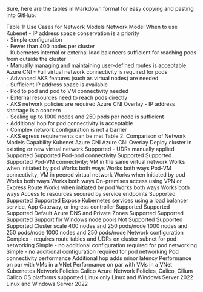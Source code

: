 Sure, here are the tables in Markdown format for easy copying and pasting into GitHub:

Table 1: Use Cases for Network Models
Network Model	When to use
Kubenet	- IP address space conservation is a priority<br>- Simple configuration<br>- Fewer than 400 nodes per cluster<br>- Kubernetes internal or external load balancers sufficient for reaching pods from outside the cluster<br>- Manually managing and maintaining user-defined routes is acceptable
Azure CNI	- Full virtual network connectivity is required for pods<br>- Advanced AKS features (such as virtual nodes) are needed<br>- Sufficient IP address space is available<br>- Pod to pod and pod to VM connectivity needed<br>- External resources need to reach pods directly<br>- AKS network policies are required
Azure CNI Overlay	- IP address shortage is a concern<br>- Scaling up to 1000 nodes and 250 pods per node is sufficient<br>- Additional hop for pod connectivity is acceptable<br>- Complex network configuration is not a barrier<br>- AKS egress requirements can be met
Table 2: Comparison of Network Models
Capability	Kubenet	Azure CNI	Azure CNI Overlay
Deploy cluster in existing or new virtual network	Supported - UDRs manually applied	Supported	Supported
Pod-pod connectivity	Supported	Supported	Supported
Pod-VM connectivity; VM in the same virtual network	Works when initiated by pod	Works both ways	Works both ways
Pod-VM connectivity; VM in peered virtual network	Works when initiated by pod	Works both ways	Works both ways
On-premises access using VPN or Express Route	Works when initiated by pod	Works both ways	Works both ways
Access to resources secured by service endpoints	Supported	Supported	Supported
Expose Kubernetes services using a load balancer service, App Gateway, or ingress controller	Supported	Supported	Supported
Default Azure DNS and Private Zones	Supported	Supported	Supported
Support for Windows node pools	Not Supported	Supported	Supported
Cluster scale	400 nodes and 250 pods/node	1000 nodes and 250 pods/node	1000 nodes and 250 pods/node
Network configuration	Complex - requires route tables and UDRs on cluster subnet for pod networking	Simple - no additional configuration required for pod networking	Simple - no additional configuration required for pod networking
Pod connectivity performance	Additional hop adds minor latency	Performance on par with VMs in a VNet	Performance on par with VMs in a VNet
Kubernetes Network Policies	Calico	Azure Network Policies, Calico, Cilium	Calico
OS platforms supported	Linux only	Linux and Windows Server 2022	Linux and Windows Server 2022
